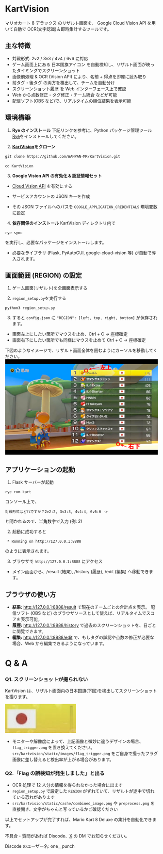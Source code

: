 # KartVision

マリオカート 8 デラックス のリザルト画面を、
Google Cloud Vision API を用いて自動で OCR(文字認識)＆即時集計するツールです。

## 主な特徴

- 対戦形式: 2v2 / 3v3 / 4v4 / 6v6 に対応
- ゲーム画面上にある 日本国旗アイコン を自動検知し、リザルト画面が映ったタイミングでスクリーンショット
- 画像前処理 & OCR (Vision API) により、名前 + 得点を即座に読み取り
- 前タグ・後タグ の両方を検出して、チームを自動分け
- スクリーンショット履歴 を Web インターフェース上で確認
- Web から点数修正・タグ修正・チーム統合 などが可能
- 配信ソフト(OBS など)で、リアルタイムの順位結果を表示可能

## 環境構築

1. **Rye のインストール**
   下記リンクを参考に、Python パッケージ管理ツール[Rye](https://rye.astral.sh/)をインストールしてください。

2. **[KartVision](https://github.com/WANPAN01/KartVision)をクローン**

```
git clone https://github.com/WANPAN-MK/KartVision.git

cd KartVision
```

3. **Google Vision API の有効化 & 認証情報セット**

- [Cloud Vision API](https://cloud.google.com/vision/docs/before-you-begin?hl=ja) を有効にする

- サービスアカウントの JSON キーを作成

- その JSON ファイルへのパスを
  `GOOGLE_APPLICATION_CREDENTIALS` 環境変数に設定

4. **依存関係のインストール**
   KartVision ディレクトリ内で

```
rye sync
```

を実行し、必要なパッケージをインストールします。

- 必要なライブラリ (Flask, PyAutoGUI, google-cloud-vision 等) が自動で導入されます。

## 画面範囲 (REGION) の設定

1. ゲーム画面(リザルト)を全画面表示する

2. `region_setup.py`を実行する

```
python3 region_setup.py
```

3. すると `config.json` に `"REGION": [left, top, right, bottom]` が保存されます。

- 画面左上にしたい箇所でマウスを止め、Ctrl + C → 座標確定
- 画面右下にしたい箇所でも同様にマウスを止めて Ctrl + C → 座標確定

下図のようなイメージで、リザルト画面全体を囲むようにカーソルを移動してください。
![リザルト画面](src/kartvision/static/images/region.png)

## アプリケーションの起動

1. Flask サーバーが起動

```
rye run kart
```

コンソール上で、

```
対戦形式はどれですか？2v2:2, 3v3:3, 4v4:4, 6v6:6 ->
```

と聞かれるので、半角数字で入力 (例: 2)

2. 起動に成功すると

```
 * Running on http://127.0.0.1:8888
```

のように表示されます。

3. ブラウザで `http://127.0.0.1:8888` にアクセス

- メイン画面から、/result (結果), /history (履歴), /edit (編集) へ移動できます。

## ブラウザの使い方

- **結果:**
  http://127.0.0.1:8888/result で現在のチームごとの合計点を表示。
  配信ソフト (OBS など) のブラウザソースとして使えば、リアルタイムでスコアを表示可能。
- **履歴:**
  http://127.0.0.1:8888/history で過去のスクリーンショットを、日ごと に閲覧できます。
- **編集:**
  http://127.0.0.1:8888/edit で、もしタグの誤認や点数の修正が必要な場合、Web から編集できるようになっています。

# Q & A

### Q1. スクリーンショットが撮られない

KartVision は、リザルト画面内の日本国旗(下図)を検出してスクリーンショットを撮ります。

![トリガー](src/kartvision/static/images/flag_trigger.png)

- モニターや解像度によって、上記画像と微妙に違うデザインの場合、 `flag_trigger.png` を置き換えてください。
  `src/kartvision/static/images/flag_trigger.png` をご自身で撮ったフラグ画像に差し替えると検出率が上がる場合があります。

### Q2.「Flag の誤検知が発生しました」と出る

- OCR 処理で 12 人分の情報を得られなかった場合に出ます
- `region_setup.py` で設定した `REGION` がずれていて、リザルトが途中で切れている恐れがあります
- `src/kartvision/static/cashe/combined_image.png` や `preprocess.png` を直接開き、文字がちゃんと写っているかご確認ください

以上でセットアップが完了すれば、Mario Kart 8 Deluxe の集計を自動化できます。

不具合・質問があれば Discode、[X](https://x.com/Onepan0519) の DM でお知らせください。

Discode のユーザー名: one\_\_punch

